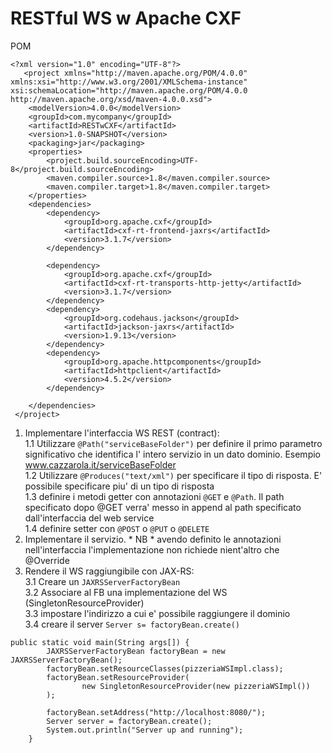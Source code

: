 # RESTful WS w Apache CXF  
POM  
```
<?xml version="1.0" encoding="UTF-8"?>
   <project xmlns="http://maven.apache.org/POM/4.0.0" xmlns:xsi="http://www.w3.org/2001/XMLSchema-instance" xsi:schemaLocation="http://maven.apache.org/POM/4.0.0 http://maven.apache.org/xsd/maven-4.0.0.xsd">
    <modelVersion>4.0.0</modelVersion>
    <groupId>com.mycompany</groupId>
    <artifactId>RESTwCXF</artifactId>
    <version>1.0-SNAPSHOT</version>
    <packaging>jar</packaging>
    <properties>
        <project.build.sourceEncoding>UTF-8</project.build.sourceEncoding>
        <maven.compiler.source>1.8</maven.compiler.source>
        <maven.compiler.target>1.8</maven.compiler.target>
    </properties>
    <dependencies>
        <dependency>
            <groupId>org.apache.cxf</groupId>
            <artifactId>cxf-rt-frontend-jaxrs</artifactId>
            <version>3.1.7</version>
        </dependency>

        <dependency>
            <groupId>org.apache.cxf</groupId>
            <artifactId>cxf-rt-transports-http-jetty</artifactId>
            <version>3.1.7</version>
        </dependency>
        <dependency>
            <groupId>org.codehaus.jackson</groupId>
            <artifactId>jackson-jaxrs</artifactId>
            <version>1.9.13</version>
        </dependency>
        <dependency>
            <groupId>org.apache.httpcomponents</groupId>
            <artifactId>httpclient</artifactId>
            <version>4.5.2</version>
        </dependency>
    
    </dependencies>
 </project>
```

1. Implementare l'interfaccia WS REST (contract):  
1.1 Utilizzare ```@Path("serviceBaseFolder")``` per definire il primo parametro significativo che identifica l' intero servizio in un dato dominio. Esempio www.cazzarola.it/serviceBaseFolder  
1.2 Utilizzare ```@Produces("text/xml")``` per specificare il tipo di risposta. E' possibile specificare piu' di un tipo di risposta  
1.3 definire i metodi getter con annotazioni ```@GET``` e ```@Path```. Il path specificato dopo @GET verra' messo in append al path specificato dall'interfaccia del web service  
1.4 definire setter con ```@POST``` o ```@PUT``` o ```@DELETE```
2. Implementare il servizio. * NB * avendo definito le annotazioni nell'interfaccia l'implementazione non richiede nient'altro che @Override
3. Rendere il WS raggiungibile con JAX-RS:  
3.1 Creare un ```JAXRSServerFactoryBean```  
3.2 Associare al FB una implementazione del WS (SingletonResourceProvider)  
3.3 impostare l'indirizzo a cui e' possibile raggiungere il dominio  
3.4 creare il server ```Server s= factoryBean.create()```  
```
public static void main(String args[]) {
        JAXRSServerFactoryBean factoryBean = new JAXRSServerFactoryBean();
        factoryBean.setResourceClasses(pizzeriaWSImpl.class);
        factoryBean.setResourceProvider(
                new SingletonResourceProvider(new pizzeriaWSImpl())
        );
        
        factoryBean.setAddress("http://localhost:8080/");
        Server server = factoryBean.create();
        System.out.println("Server up and running");
    }
```

